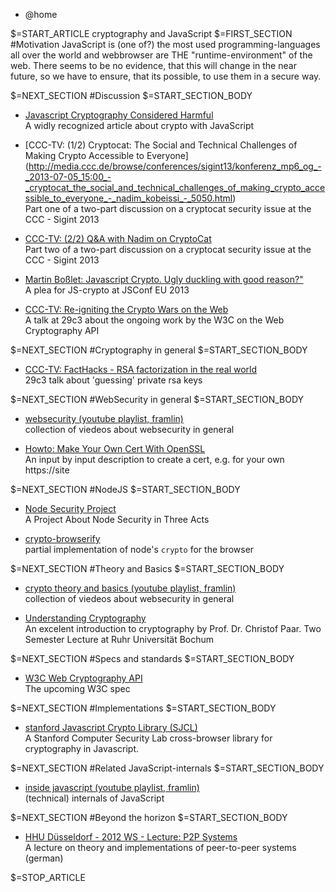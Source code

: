 <div class="content">
<nav id="breadcrumb"><ul><li>@home</li></ul></nav>

$=START_ARTICLE
cryptography and JavaScript
$=FIRST_SECTION
#Motivation
JavaScript is (one of?) the most used programming-languages all over the world and webbrowser are THE "runtime-environment" of the web.
There seems to be no evidence, that this will change in the near future, so we have to ensure, that its possible, to use them in a secure way.

$=NEXT_SECTION
#Discussion
$=START_SECTION_BODY
- [Javascript Cryptography Considered Harmful](http://www.matasano.com/articles/javascript-cryptography/)     
A widly recognized article about crypto with JavaScript

- [CCC-TV: (1/2) Cryptocat: The Social and Technical Challenges of Making Crypto Accessible to Everyone]
(http://media.ccc.de/browse/conferences/sigint13/konferenz_mp6_og_-_2013-07-05_15:00_-_cryptocat_the_social_and_technical_challenges_of_making_crypto_accessible_to_everyone_-_nadim_kobeissi_-_5050.html)     
Part one of a two-part discussion on a cryptocat security issue at the CCC - Sigint 2013

- [CCC-TV: (2/2) Q&A with Nadim on CryptoCat](http://media.ccc.de/browse/conferences/sigint13/vortrag_mp6_og_-_2013-07-05_19:00_-_q_a_with_nadim_on_cryptocat_-_5089.html)     
Part two of a two-part discussion on a cryptocat security issue at the CCC - Sigint 2013

- [Martin Boßlet: Javascript Crypto. Ugly duckling with good reason?"](http://www.youtube.com/watch?v=NjMOSg5Pe44)     
A plea for JS-crypto at JSConf EU 2013

- [CCC-TV: Re-igniting the Crypto Wars on the Web](http://media.ccc.de/browse/congress/2012/29c3-5374-en-re_igniting_the_crypto_wars_on_the_web_h264.html)     
A talk at 29c3 about the ongoing work by the W3C on the Web Cryptography API

$=NEXT_SECTION
#Cryptography in general
$=START_SECTION_BODY
- [CCC-TV: FactHacks - RSA factorization in the real world](http://media.ccc.de/browse/congress/2012/29c3-5275-en-facthacks_h264.html)          
29c3 talk about 'guessing' private rsa keys

$=NEXT_SECTION
#WebSecurity in general
$=START_SECTION_BODY
- [websecurity (youtube playlist, framlin)](https://www.youtube.com/playlist?list=PLqYs2q6PSIgBbUB91tS-WnxuqLyLIk_TJ)     
collection of viedeos about websecurity in general

- [Howto: Make Your Own Cert With OpenSSL](http://blog.didierstevens.com/2008/12/30/howto-make-your-own-cert-with-openssl/)     
An input by input description to create a cert, e.g. for your own https://site

$=NEXT_SECTION
#NodeJS
$=START_SECTION_BODY
- [Node Security Project](https://nodesecurity.io/)     
A Project About Node Security in Three Acts

- [crypto-browserify](https://github.com/crypto-browserify)     
partial implementation of node's `crypto` for the browser 

$=NEXT_SECTION
#Theory and Basics
$=START_SECTION_BODY
- [crypto theory and basics (youtube playlist, framlin)](http://www.youtube.com/playlist?list=PLqYs2q6PSIgCgGLKNjDdOBQnmllgDxBpY)     
collection of viedeos about websecurity in general

- [Understanding Cryptography](http://wiki.crypto.rub.de/Buch/movies.php)     
An excelent introduction to cryptography by Prof. Dr. Christof Paar. Two Semester Lecture at Ruhr Universität Bochum

$=NEXT_SECTION
#Specs and standards
$=START_SECTION_BODY
- [W3C Web Cryptography API](http://www.w3.org/TR/WebCryptoAPI/)          
The upcoming W3C spec

$=NEXT_SECTION
#Implementations
$=START_SECTION_BODY
- [stanford Javascript Crypto Library (SJCL)](http://bitwiseshiftleft.github.io/sjcl/)     
A Stanford Computer Security Lab cross-browser library for cryptography in Javascript.

$=NEXT_SECTION
#Related JavaScript-internals
$=START_SECTION_BODY
- [inside javascript (youtube playlist, framlin)](https://www.youtube.com/playlist?list=PLqYs2q6PSIgBHLtEY3pcaSmAoWfIVGVBD)     
(technical) internals of JavaScript

$=NEXT_SECTION
#Beyond the horizon
$=START_SECTION_BODY
- [HHU Düsseldorf - 2012 WS - Lecture: P2P Systems](https://www.youtube.com/playlist?list=PLFJGmP04pevkLJNGLwmdB0AR9UR8qa5AY)     
A lecture on theory and implementations of peer-to-peer systems (german)

$=STOP_ARTICLE

</div> <!-- /content -->
